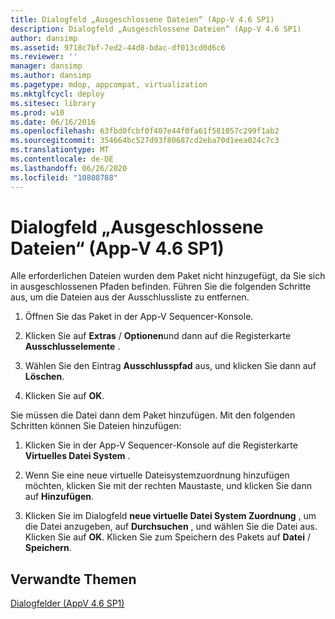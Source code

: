 ```yaml
---
title: Dialogfeld „Ausgeschlossene Dateien“ (App-V 4.6 SP1)
description: Dialogfeld „Ausgeschlossene Dateien“ (App-V 4.6 SP1)
author: dansimp
ms.assetid: 9718c7bf-7ed2-44d8-bdac-df013cd0d6c6
ms.reviewer: ''
manager: dansimp
ms.author: dansimp
ms.pagetype: mdop, appcompat, virtualization
ms.mktglfcycl: deploy
ms.sitesec: library
ms.prod: w10
ms.date: 06/16/2016
ms.openlocfilehash: 63fbd0fcbf0f407e44f0fa61f581057c299f1ab2
ms.sourcegitcommit: 354664bc527d93f80687cd2eba70d1eea024c7c3
ms.translationtype: MT
ms.contentlocale: de-DE
ms.lasthandoff: 06/26/2020
ms.locfileid: "10808788"
---
```

# Dialogfeld „Ausgeschlossene Dateien“ (App-V 4.6 SP1)


Alle erforderlichen Dateien wurden dem Paket nicht hinzugefügt, da Sie sich in ausgeschlossenen Pfaden befinden. Führen Sie die folgenden Schritte aus, um die Dateien aus der Ausschlussliste zu entfernen.

1.  Öffnen Sie das Paket in der App-V Sequencer-Konsole.

2.  Klicken Sie auf **Extras**  /  **Optionen**und dann auf die Registerkarte **Ausschlusselemente** .

3.  Wählen Sie den Eintrag **Ausschlusspfad** aus, und klicken Sie dann auf **Löschen**.

4.  Klicken Sie auf **OK**.

Sie müssen die Datei dann dem Paket hinzufügen. Mit den folgenden Schritten können Sie Dateien hinzufügen:

1.  Klicken Sie in der App-V Sequencer-Konsole auf die Registerkarte **Virtuelles Datei System** .

2.  Wenn Sie eine neue virtuelle Dateisystemzuordnung hinzufügen möchten, klicken Sie mit der rechten Maustaste, und klicken Sie dann auf **Hinzufügen**.

3.  Klicken Sie im Dialogfeld **neue virtuelle Datei System Zuordnung** , um die Datei anzugeben, auf **Durchsuchen** , und wählen Sie die Datei aus. Klicken Sie auf **OK**. Klicken Sie zum Speichern des Pakets auf **Datei**  /  **Speichern**.

## Verwandte Themen


[Dialogfelder (AppV 4.6 SP1)](dialog-boxes--appv-46-sp1-.md)

 

 





